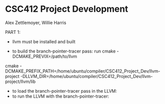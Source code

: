 # CSC412 Project Development
Alex Zettlemoyer, Willie Harris

PART 1:
- llvm must be installed and built

- to build the branch-pointer-tracer pass:
run
cmake -DCMAKE_PREVIX=/path/to/llvm

cmake -DCMAKE_PREFIX_PATH=/home/ubuntu/compiler/CSC412_Project_Dev/llvm-project -DLLVM_DIR=/home/ubuntu/compiler/CSC412_Project_Dev/llvm-project/llvm/lib

- to load the branch-pointer-tracer pass in the LLVM:
- to run the LLVM with the branch-pointer-tracer:

